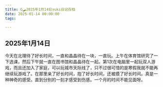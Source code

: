 ```yaml
---
title: G🛹2025年1月14日suki日记存档
date: 2025-01-14 00:00:00
tags:

---
```


## 2025年1月14日

今天在北理待了好长时间，一直和晶晶待在一块，一直玩。上午在体育馆研究了一下选课，然后下午就一直在图书馆和晶晶待在一起。第1次在电脑里一起玩双人游戏，而且还加入了家庭，可以玩城市天际线了，只不过很可惜的是寒假我就不能再继续玩游戏了。在那里亲了好长时间，抱了好长时间，还被摸了好长时间。真是一种神奇的感受。直到分别的一刻才感受到伤感。一个月的时间不能见面呀。
